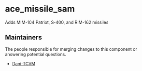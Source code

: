 ace_missile_sam
===================

Adds MIM-104 Patriot, S-400, and RIM-162 missiles


## Maintainers

The people responsible for merging changes to this component or answering potential questions.

- [Dani-TCVM](https://github.com/TheCandianVendingMachine)

